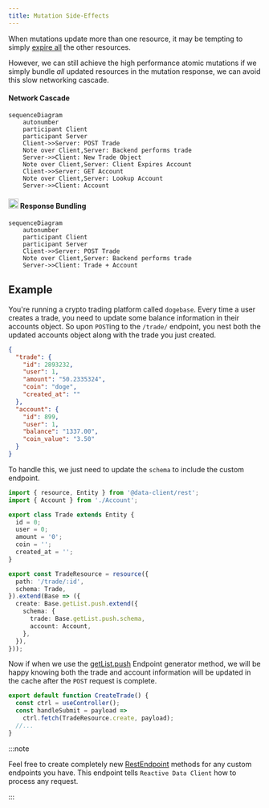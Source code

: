 ```yaml
---
title: Mutation Side-Effects
---
```


When mutations update more than one resource, it may be tempting to simply
[expire all](/docs/api/Controller#expireAll) the other resources.

However, we can still achieve the high performance atomic mutations if we
simply bundle _all_ updated resources in the mutation response, we can
avoid this slow networking cascade.

<div style={{display: 'grid', gridTemplateColumns: '1fr 1fr', columnGap: '15px'}}>

<div>
<h4 style={{textAlign: 'center'}}>Network Cascade</h4>

```mermaid
sequenceDiagram
    autonumber
    participant Client
    participant Server
    Client->>Server: POST Trade
    Note over Client,Server: Backend performs trade
    Server->>Client: New Trade Object
    Note over Client,Server: Client Expires Account
    Client->>Server: GET Account
    Note over Client,Server: Lookup Account
    Server->>Client: Account
```

</div>
<div>
<h4 style={{textAlign: 'center'}}><img src="https://dataclient.io/img/client-logo.svg" width="20" height="20" style={{marginBottom: '-4px',marginRight: '4px'}} /> Response Bundling</h4>

```mermaid
sequenceDiagram
    autonumber
    participant Client
    participant Server
    Client->>Server: POST Trade
    Note over Client,Server: Backend performs trade
    Server->>Client: Trade + Account
```

</div>

</div>

## Example

You're running a crypto trading platform called `dogebase`. Every time
a user creates a trade, you need to update some balance information
in their accounts object. So upon `POST`ing to the `/trade/` endpoint,
you nest both the updated accounts object along with the trade you just
created.

```json title="POST /trade/"
{
  "trade": {
    "id": 2893232,
    "user": 1,
    "amount": "50.2335324",
    "coin": "doge",
    "created_at": ""
  },
  "account": {
    "id": 899,
    "user": 1,
    "balance": "1337.00",
    "coin_value": "3.50"
  }
}
```

To handle this, we just need to update the `schema` to include the custom
endpoint.

```typescript title="resources/Trade.ts"
import { resource, Entity } from '@data-client/rest';
import { Account } from './Account';

export class Trade extends Entity {
  id = 0;
  user = 0;
  amount = '0';
  coin = '';
  created_at = '';
}

export const TradeResource = resource({
  path: '/trade/:id',
  schema: Trade,
}).extend(Base => ({
  create: Base.getList.push.extend({
    schema: {
      trade: Base.getList.push.schema,
      account: Account,
    },
  }),
}));
```

Now if when we use the [getList.push](../api/resource.md#push) Endpoint generator method,
we will be happy knowing both the trade and account information will
be updated in the cache after the `POST` request is complete.

```typescript title="CreateTrade.tsx"
export default function CreateTrade() {
  const ctrl = useController();
  const handleSubmit = payload =>
    ctrl.fetch(TradeResource.create, payload);
  //...
}
```

:::note

Feel free to create completely new [RestEndpoint](../api/RestEndpoint.md) methods for any custom
endpoints you have. This endpoint tells `Reactive Data Client` how to process any
request.

:::
